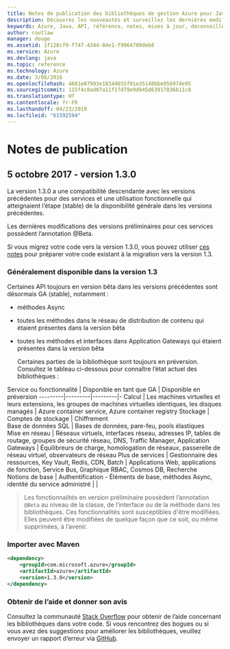 ```yaml
---
title: Notes de publication des bibliothèques de gestion Azure pour Java | Microsoft Docs
description: Découvrez les nouveautés et surveillez les dernières modifications dans les bibliothèques de gestion Azure pour Java
keywords: Azure, Java, API, référence, notes, mises à jour, déconseiller
author: routlaw
manager: douge
ms.assetid: 1f128cf9-f747-4344-84e1-f9964709deb8
ms.service: Azure
ms.devlang: java
ms.topic: reference
ms.technology: Azure
ms.date: 3/06/2016
ms.openlocfilehash: 4681e07993e18344655f91e35148bbe956974e95
ms.sourcegitcommit: 115f4c8ad07a11f17d79e9d945d63917836b11c8
ms.translationtype: HT
ms.contentlocale: fr-FR
ms.lasthandoff: 04/23/2019
ms.locfileid: "61592594"
---
```

# <a name="release-notes"></a>Notes de publication 

## <a name="october-5-2017---130"></a>5 octobre 2017 - version 1.3.0 

La version 1.3.0 a une compatibilité descendante avec les versions précédentes pour des services et une utilisation fonctionnelle qui atteignaient l’étape (stable) de la disponibilité générale dans les versions précédentes.

Les dernières modifications des versions préliminaires pour ces services possèdent l’annotation @Beta.

Si vous migrez votre code vers la version 1.3.0, vous pouvez utiliser [ces notes](https://github.com/Azure/azure-sdk-for-java/blob/master/notes/prepare-for-1.3.0.md) pour préparer votre code existant à la migration vers la version 1.3.

### <a name="generally-availabile-in-v13"></a>Généralement disponible dans la version 1.3

Certaines API toujours en version bêta dans les versions précédentes sont désormais GA (stable), notamment :

- méthodes Async
- toutes les méthodes dans le réseau de distribution de contenu qui étaient présentes dans la version bêta
- toutes les méthodes et interfaces dans Application Gateways qui étaient présentes dans la version bêta

  Certaines parties de la bibliothèque sont toujours en préversion. Consultez le tableau ci-dessous pour connaître l’état actuel des bibliothèques :

Service ou fonctionnalité | Disponible en tant que GA | Disponible en préversion 
---------|---------|---------|-
Calcul  | Les machines virtuelles et leurs extensions, les groupes de machines virtuelles identiques, les disques managés   | Azure container service, Azure container registry 
Stockage   |  Comptes de stockage       |    Chiffrement     
Base de données SQL  | Bases de données, pare-feu, pools élastiques              
Mise en réseau    |  Réseaux virtuels, interfaces réseau, adresses IP, tables de routage, groupes de sécurité réseau, DNS, Traffic Manager, Application Gateways  |    Équilibreurs de charge, homologation de réseaux, passerelle de réseau virtuel, observateurs de réseau 
Plus de services    |  Gestionnaire des ressources, Key Vault, Redis, CDN, Batch       |  Applications Web, applications de fonction, Service Bus, Graphique RBAC, Cosmos DB, Recherche  
Notions de base     |   Authentification - Éléments de base, méthodes Async, identité du service administré      |      |

> Les fonctionnalités en version préliminaire possèdent l’annotation `@Beta` au niveau de la classe, de l’interface ou de la méthode dans les bibliothèques. Ces fonctionnalités sont susceptibles d'être modifiées. Elles peuvent être modifiées de quelque façon que ce soit, ou même supprimées, à l’avenir.

### <a name="import-with-maven"></a>Importer avec Maven

```XML
<dependency>
    <groupId>com.microsoft.azure</groupId>
    <artifactId>azure</artifactId>
    <version>1.3.0</version>
</dependency>
```

### <a name="get-help-and-give-feedback"></a>Obtenir de l’aide et donner son avis

Consultez la communauté [Stack Overflow](http://stackoverflow.com/questions/tagged/azure-java-sdk) pour obtenir de l’aide concernant les bibliothèques dans votre code. Si vous rencontrez des bogues ou si vous avez des suggestions pour améliorer les bibliothèques, veuillez envoyer un rapport d’erreur via [GitHub](https://github.com/Azure/azure-sdk-for-java/issues).



